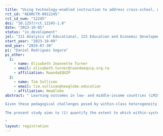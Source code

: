 ```yaml
---
title: "Using technology-enabled instruction to address cross-school, within-system heterogeneity in learning outcomes in Rwanda"
rct_id: "AEARCTR-0012245"
rct_id_num: "12245"
doi: "10.1257/rct.12245-1.0"
date: "2023-10-05"
status: "in_development"
jel: "I21 Analysis of Educational, I25 Education and Economic Development, I28 Government Policy"
start_year: "2023-10-09"
end_year: "2024-07-30"
pi: "Daniel Rodriguez Segura"
pi_other:
  1:
    - name: Elisabeth Jeannette Turner
    - email: elisabeth.turner@rwandaequip.org.rw
    - affiliation: RwandaEQUIP
  2:
    - name: Tim Sullivan
    - email: tim.sullivan@newglobe.education
    - affiliation: NewGlobe
abstract: " Learning outcomes in low- and middle-income countries (LMICs) are consistently low (World Bank, 2018), yet curriculum expectations remain much higher than the benchmarks most pupils have met. This indicates a misalignment between pupil performance and policymaker expectations, and it is usually regarded as one of the contributing factors to the ongoing learning crisis (Pritchett and Beatty, 2015; Rodriguez-Segura and Mbiti, 2022). In addition to low average learning levels across many LMICs, researchers have also documented considerable heterogeneity in learning outcomes within classrooms (Muralidharan et al., 2019). This heterogeneity makes it difficult to deliver instruction that reaches most or all pupils in these classrooms, as teachers can deliver more targeted and effective instruction when classes are more homogenous (Duflo et al., 2011). In this sense, all else being equal, a broader baseline distribution of performance will result in instruction that only reaches a smaller number of students. 
Given these pedagogical challenges posed by within-class heterogeneity, the literature has been appropriately concerned about the issue of within-class heterogeneity. Yet, on a macro-level, policymakers face a similar challenge with within-system heterogeneity when they perform activities like designing and implementing curricula, developing mastery benchmarks, and writing textbooks. They typically need to select a narrow level of learning to cater to in each grade, and it is therefore unlikely that they will effectively meet the needs of all pupils. Hence, collectively, the existing literature has not focused as much on within-system heterogeneity of foundational learning; instead, it often focuses on either overall low learning outcomes (World Bank, 2018) or discusses within-class heterogeneity (Muralidharan et al., 2019).
The present study aims to (1) quantify the extent to which within-system heterogeneity is present in a sample of 246 public schools across Rwanda and how this is mapped in conjunction with these pupils’ respective pedagogical needs toward mastering foundational literacy and numeracy, and (2) implement a randomized controlled trial where, in the treatment group, pupils’ pedagogical needs in each school*grade pair in Primary 4-6 are diagnosed at the start of the school year. Their teachers are then provided with customized teacher guides for the full year on literacy and numeracy. The control condition receives the same material across the board, regardless of their specific school*grade level, closer to the median level in each grade across the system.
"
layout: registration
---
```


